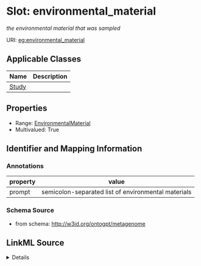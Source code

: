 # Slot: environmental_material
_the environmental material that was sampled_


URI: [eg:environmental_material](http://w3id.org/ontogpt/environmental-metagenome/environmental_material)



<!-- no inheritance hierarchy -->




## Applicable Classes

| Name | Description |
| --- | --- |
[Study](Study.md) | 






## Properties

* Range: [EnvironmentalMaterial](EnvironmentalMaterial.md)
* Multivalued: True








## Identifier and Mapping Information





### Annotations

| property | value |
| --- | --- |
| prompt | semicolon-separated list of environmental materials |



### Schema Source


* from schema: http://w3id.org/ontogpt/metagenome




## LinkML Source

<details>
```yaml
name: environmental_material
annotations:
  prompt:
    tag: prompt
    value: semicolon-separated list of environmental materials
description: the environmental material that was sampled
from_schema: http://w3id.org/ontogpt/metagenome
rank: 1000
multivalued: true
alias: environmental_material
owner: Study
domain_of:
- Study
range: EnvironmentalMaterial

```
</details>